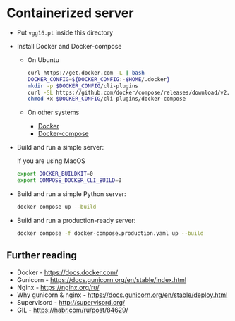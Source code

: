 # Containerized server

* Put `vgg16.pt` inside this directory

* Install Docker and Docker-compose

  * On Ubuntu
    ```bash
    curl https://get.docker.com -L | bash
    DOCKER_CONFIG=${DOCKER_CONFIG:-$HOME/.docker}
    mkdir -p $DOCKER_CONFIG/cli-plugins
    curl -SL https://github.com/docker/compose/releases/download/v2.33.0/docker-compose-linux-x86_64 -o $DOCKER_CONFIG/cli-plugins/docker-compose
    chmod +x $DOCKER_CONFIG/cli-plugins/docker-compose
    ```

  * On other systems
    * [Docker](https://docs.docker.com/engine/install)
    * [Docker-compose](https://docs.docker.com/compose/install/)

* Build and run a simple server:

    If you are using MacOS
    ```bash
    export DOCKER_BUILDKIT=0
    export COMPOSE_DOCKER_CLI_BUILD=0
    ```

* Build and run a simple Python server:
    
    ```bash
    docker compose up --build
    ```

* Build and run a production-ready server:

    ```bash
    docker compose -f docker-compose.production.yaml up --build
    ```

## Further reading

* Docker - https://docs.docker.com/
* Gunicorn - https://docs.gunicorn.org/en/stable/index.html
* Nginx - https://nginx.org/ru/ 
* Why gunicorn & nginx - https://docs.gunicorn.org/en/stable/deploy.html
* Supervisord - http://supervisord.org/
* GIL - https://habr.com/ru/post/84629/

